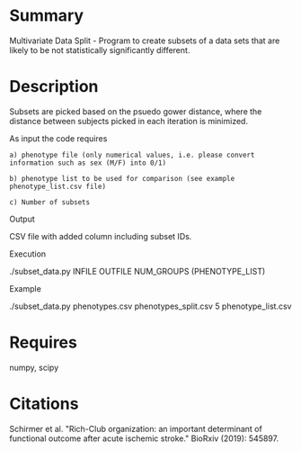 # Summary
Multivariate Data Split - Program to create subsets of a data sets that are likely to be not statistically significantly different.

# Description
Subsets are picked based on the psuedo gower distance, where the distance between subjects picked in each iteration is minimized.


As input the code requires 

	a) phenotype file (only numerical values, i.e. please convert information such as sex (M/F) into 0/1)

	b) phenotype list to be used for comparison (see example phenotype_list.csv file)

	c) Number of subsets


Output

CSV file with added column including subset IDs.


Execution

./subset_data.py INFILE OUTFILE NUM_GROUPS (PHENOTYPE_LIST)


Example

./subset_data.py phenotypes.csv phenotypes_split.csv 5 phenotype_list.csv
 
# Requires
numpy, 
scipy

# Citations
Schirmer et al. "Rich-Club organization: an important determinant of functional outcome after acute ischemic stroke." BioRxiv (2019): 545897.

